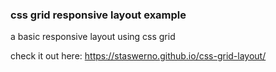 ### css grid responsive layout example

a basic responsive layout using css grid

check it out here: https://staswerno.github.io/css-grid-layout/
